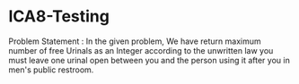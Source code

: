 # ICA8-Testing

Problem Statement :
In the given problem, We have return maximum number of free Urinals as an Integer according to the unwritten law you must leave one urinal open between you and the person using it after you in men's public restroom.
